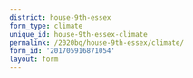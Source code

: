 ```yaml
---
district: house-9th-essex
form_type: climate
unique_id: house-9th-essex-climate
permalink: /2020bq/house-9th-essex/climate/
form_id: '201705916871054'
layout: form
---
```

